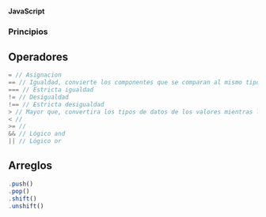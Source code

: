 #### JavaScript
### Principios
## Operadores

```javascript
= // Asignacion
== // Igualdad, convierte los componentes que se comparan al mismo tipo de dato
=== // Estricta igualdad
!= // Desigualdad
!== // Estricta desigualdad
> // Mayor que, convertira los tipos de datos de los valores mientras los compara
< //
>= //
&& // Lógico and
|| // Lógico or

```

## Arreglos
```javascript
.push()
.pop()
.shift()
.unshift()
```
